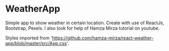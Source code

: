 # WeatherApp

Simple app to show weather in certain location.
Create with use of ReactJs, Bootstrap, Pexels.
I also look for help of Hamza Mirza tutorial on youtube.

Styles imported from 'https://github.com/hamza-mirza/react-weather-app/blob/master/src/App.css'.
